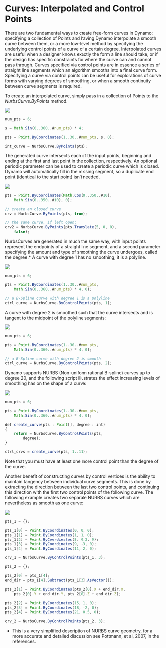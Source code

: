 # Curves: Interpolated and Control Points

There are two fundamental ways to create free-form curves in Dynamo: specifying a collection of Points and having Dynamo interpolate a smooth curve between them, or a more low-level method by specifying the underlying control points of a curve of a certain degree. Interpolated curves are useful when a designer knows exactly the form a line should take, or if the design has specific constraints for where the curve can and cannot pass through. Curves specified via control points are in essence a series of straight line segments which an algorithm smooths into a final curve form. Specifying a curve via control points can be useful for explorations of curve forms with varying degrees of smoothing, or when a smooth continuity between curve segments is required.

To create an interpolated curve, simply pass in a collection of Points to the *NurbsCurve.ByPoints* method.

![](images/B-4/Curves_01.png)

```js
num_pts = 6;

s = Math.Sin(0..360..#num_pts) * 4;

pts = Point.ByCoordinates(1..30..#num_pts, s, 0);

int_curve = NurbsCurve.ByPoints(pts);
```

The generated curve intersects each of the input points, beginning and ending at the first and last point in the collection, respectively. An optional periodic parameter can be used to create a periodic curve which is closed. Dynamo will automatically fill in the missing segment, so a duplicate end point (identical to the start point) isn’t needed.

![](images/B-4/Curves_02.png)

```js
pts = Point.ByCoordinates(Math.Cos(0..350..#10),
    Math.Sin(0..350..#10), 0);

// create an closed curve
crv = NurbsCurve.ByPoints(pts, true);

// the same curve, if left open:
crv2 = NurbsCurve.ByPoints(pts.Translate(5, 0, 0),
    false);
```

NurbsCurves are generated in much the same way, with input points represent the endpoints of a straight line segment, and a second parameter specifying the amount and type of smoothing the curve undergoes, called the degree.* A curve with degree 1 has no smoothing; it is a polyline.

![](images/B-4/Curves_03.png)

```js
num_pts = 6;

pts = Point.ByCoordinates(1..30..#num_pts,
    Math.Sin(0..360..#num_pts) * 4, 0);

// a B-Spline curve with degree 1 is a polyline
ctrl_curve = NurbsCurve.ByControlPoints(pts, 1);
```

A curve with degree 2 is smoothed such that the curve intersects and is tangent to the midpoint of the polyline segments:

![](images/B-4/Curves_04.png)

```js
num_pts = 6;

pts = Point.ByCoordinates(1..30..#num_pts,
    Math.Sin(0..360..#num_pts) * 4, 0);

// a B-Spline curve with degree 2 is smooth
ctrl_curve = NurbsCurve.ByControlPoints(pts, 2);
```

Dynamo supports NURBS (Non-uniform rational B-spline) curves up to degree 20, and the following script illustrates the effect increasing levels of smoothing has on the shape of a curve:

![](images/B-4/Curves_05.png)

```js
num_pts = 6;

pts = Point.ByCoordinates(1..30..#num_pts,
    Math.Sin(0..360..#num_pts) * 4, 0);

def create_curve(pts : Point[], degree : int) 
{
	return = NurbsCurve.ByControlPoints(pts,
        degree);
}

ctrl_crvs = create_curve(pts, 1..11);
```

Note that you must have at least one more control point than the degree of the curve. 

Another benefit of constructing curves by control vertices is the ability to maintain tangency between individual curve segments. This is done by extracting the direction between the last two control points, and continuing this direction with the first two control points of the following curve. The following example creates two separate NURBS curves which are nevertheless as smooth as one curve:

![](images/B-4/Curves_06.png)

```js
pts_1 = {};

pts_1[0] = Point.ByCoordinates(0, 0, 0);
pts_1[1] = Point.ByCoordinates(1, 1, 0);
pts_1[2] = Point.ByCoordinates(5, 0.2, 0);
pts_1[3] = Point.ByCoordinates(9, -3, 0);
pts_1[4] = Point.ByCoordinates(11, 2, 0);

crv_1 = NurbsCurve.ByControlPoints(pts_1, 3);

pts_2 = {};

pts_2[0] = pts_1[4];
end_dir = pts_1[4].Subtract(pts_1[3].AsVector());

pts_2[1] = Point.ByCoordinates(pts_2[0].X + end_dir.X,
    pts_2[0].Y + end_dir.Y, pts_2[0].Z + end_dir.Z);

pts_2[2] = Point.ByCoordinates(15, 1, 0);
pts_2[3] = Point.ByCoordinates(18, -2, 0);
pts_2[4] = Point.ByCoordinates(21, 0.5, 0);

crv_2 = NurbsCurve.ByControlPoints(pts_2, 3);
```

* This is a very simplified description of NURBS curve geometry, for a more accurate and detailed discussion see Pottmann, et al, 2007, in the references.
